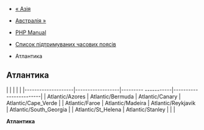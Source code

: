 - [« Азія](timezones.asia.md)
- [Австралія »](timezones.australia.md)

- [PHP Manual](index.md)
- [Список підтримуваних часових поясів](timezones.md)
- Атлантика

## Атлантика

| | | | |
|--------------------|------------------|--------- -----------|------------------------|
| Atlantic/Azores | Atlantic/Bermuda | Atlantic/Canary | Atlantic/Cape_Verde |
| Atlantic/Faroe | Atlantic/Madeira | Atlantic/Reykjavik | Atlantic/South_Georgia |
| Atlantic/St_Helena | Atlantic/Stanley | | |

**Атлантика**
